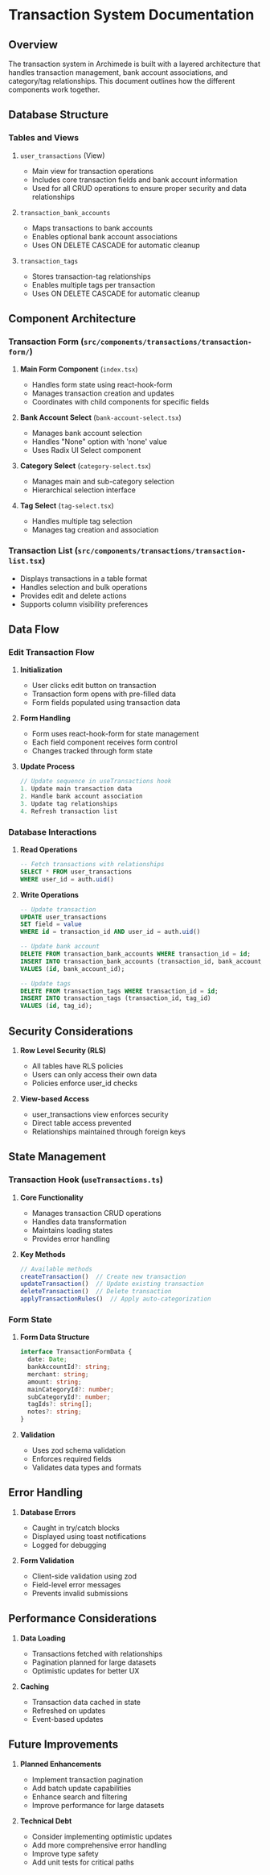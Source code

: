 # Transaction System Documentation

## Overview

The transaction system in Archimede is built with a layered architecture that handles transaction management, bank account associations, and category/tag relationships. This document outlines how the different components work together.

## Database Structure

### Tables and Views

1. `user_transactions` (View)
   - Main view for transaction operations
   - Includes core transaction fields and bank account information
   - Used for all CRUD operations to ensure proper security and data relationships

2. `transaction_bank_accounts`
   - Maps transactions to bank accounts
   - Enables optional bank account associations
   - Uses ON DELETE CASCADE for automatic cleanup

3. `transaction_tags`
   - Stores transaction-tag relationships
   - Enables multiple tags per transaction
   - Uses ON DELETE CASCADE for automatic cleanup

## Component Architecture

### Transaction Form (`src/components/transactions/transaction-form/`)

1. **Main Form Component** (`index.tsx`)
   - Handles form state using react-hook-form
   - Manages transaction creation and updates
   - Coordinates with child components for specific fields

2. **Bank Account Select** (`bank-account-select.tsx`)
   - Manages bank account selection
   - Handles "None" option with 'none' value
   - Uses Radix UI Select component

3. **Category Select** (`category-select.tsx`)
   - Manages main and sub-category selection
   - Hierarchical selection interface

4. **Tag Select** (`tag-select.tsx`)
   - Handles multiple tag selection
   - Manages tag creation and association

### Transaction List (`src/components/transactions/transaction-list.tsx`)
- Displays transactions in a table format
- Handles selection and bulk operations
- Provides edit and delete actions
- Supports column visibility preferences

## Data Flow

### Edit Transaction Flow

1. **Initialization**
   - User clicks edit button on transaction
   - Transaction form opens with pre-filled data
   - Form fields populated using transaction data

2. **Form Handling**
   - Form uses react-hook-form for state management
   - Each field component receives form control
   - Changes tracked through form state

3. **Update Process**
   ```typescript
   // Update sequence in useTransactions hook
   1. Update main transaction data
   2. Handle bank account association
   3. Update tag relationships
   4. Refresh transaction list
   ```

### Database Interactions

1. **Read Operations**
   ```sql
   -- Fetch transactions with relationships
   SELECT * FROM user_transactions
   WHERE user_id = auth.uid()
   ```

2. **Write Operations**
   ```sql
   -- Update transaction
   UPDATE user_transactions
   SET field = value
   WHERE id = transaction_id AND user_id = auth.uid()
   
   -- Update bank account
   DELETE FROM transaction_bank_accounts WHERE transaction_id = id;
   INSERT INTO transaction_bank_accounts (transaction_id, bank_account_id)
   VALUES (id, bank_account_id);
   
   -- Update tags
   DELETE FROM transaction_tags WHERE transaction_id = id;
   INSERT INTO transaction_tags (transaction_id, tag_id)
   VALUES (id, tag_id);
   ```

## Security Considerations

1. **Row Level Security (RLS)**
   - All tables have RLS policies
   - Users can only access their own data
   - Policies enforce user_id checks

2. **View-based Access**
   - user_transactions view enforces security
   - Direct table access prevented
   - Relationships maintained through foreign keys

## State Management

### Transaction Hook (`useTransactions.ts`)

1. **Core Functionality**
   - Manages transaction CRUD operations
   - Handles data transformation
   - Maintains loading states
   - Provides error handling

2. **Key Methods**
   ```typescript
   // Available methods
   createTransaction()  // Create new transaction
   updateTransaction()  // Update existing transaction
   deleteTransaction()  // Delete transaction
   applyTransactionRules()  // Apply auto-categorization
   ```

### Form State

1. **Form Data Structure**
   ```typescript
   interface TransactionFormData {
     date: Date;
     bankAccountId?: string;
     merchant: string;
     amount: string;
     mainCategoryId?: number;
     subCategoryId?: number;
     tagIds?: string[];
     notes?: string;
   }
   ```

2. **Validation**
   - Uses zod schema validation
   - Enforces required fields
   - Validates data types and formats

## Error Handling

1. **Database Errors**
   - Caught in try/catch blocks
   - Displayed using toast notifications
   - Logged for debugging

2. **Form Validation**
   - Client-side validation using zod
   - Field-level error messages
   - Prevents invalid submissions

## Performance Considerations

1. **Data Loading**
   - Transactions fetched with relationships
   - Pagination planned for large datasets
   - Optimistic updates for better UX

2. **Caching**
   - Transaction data cached in state
   - Refreshed on updates
   - Event-based updates

## Future Improvements

1. **Planned Enhancements**
   - Implement transaction pagination
   - Add batch update capabilities
   - Enhance search and filtering
   - Improve performance for large datasets

2. **Technical Debt**
   - Consider implementing optimistic updates
   - Add more comprehensive error handling
   - Improve type safety
   - Add unit tests for critical paths
